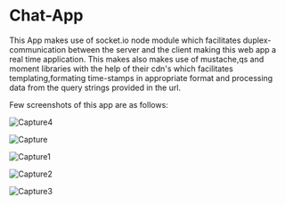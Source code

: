 # Chat-App
 This App makes use of socket.io node module which facilitates duplex-communication between the server and the client making this web
 app a real time application.
 This makes also makes use of mustache,qs and moment libraries with the help of their cdn's which facilitates templating,formating
 time-stamps in appropriate format and processing data from the query strings provided in the url.
 
 Few screenshots of this app are as follows:

![Capture4](https://user-images.githubusercontent.com/43849911/64904396-32d32a80-d6e7-11e9-9332-737b49a6285b.JPG)

![Capture](https://user-images.githubusercontent.com/43849911/64904391-31a1fd80-d6e7-11e9-9178-c1890b34606e.JPG)

![Capture1](https://user-images.githubusercontent.com/43849911/64904393-323a9400-d6e7-11e9-8e68-72b9861624ab.JPG)

![Capture2](https://user-images.githubusercontent.com/43849911/64904394-323a9400-d6e7-11e9-9e98-41f244a2cc9c.JPG)

![Capture3](https://user-images.githubusercontent.com/43849911/64904395-323a9400-d6e7-11e9-95f0-93e3eecb5683.JPG)


